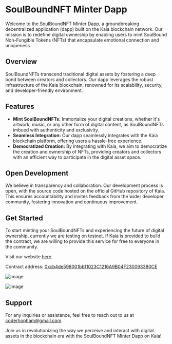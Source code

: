# SoulBoundNFT Minter Dapp

Welcome to the SoulBoundNFT Minter Dapp, a groundbreaking decentralized application (dapp) built on the Kaia blockchain network. Our mission is to redefine digital ownership by enabling users to mint SoulBound Non-Fungible Tokens (NFTs) that encapsulate emotional connection and uniqueness.

## Overview

SoulBoundNFTs transcend traditional digital assets by fostering a deep bond between creators and collectors. Our dapp leverages the robust infrastructure of the Kaia blockchain, renowned for its scalability, security, and developer-friendly environment.

## Features

- **Mint SoulBoundNFTs:** Immortalize your digital creations, whether it's artwork, music, or any other form of digital content, as SoulBoundNFTs imbued with authenticity and exclusivity.
- **Seamless Integration:** Our dapp seamlessly integrates with the Kaia blockchain platform, offering users a hassle-free experience.
- **Democratized Creation:** By integrating with Kaia, we aim to democratize the creation and ownership of NFTs, providing creators and collectors with an efficient way to participate in the digital asset space.

## Open Development

We believe in transparency and collaboration. Our development process is open, with the source code hosted on the official GitHub repository of Kaia. This ensures accountability and invites feedback from the wider developer community, fostering innovation and continuous improvement.

## Get Started

To start minting your SoulBoundNFTs and experiencing the future of digital ownership, currently we are testing on testnet. If Kaia is provided to build the contract, we are willing to provide this service for free to everyone in the community.

Visit our website [here](https://dragon-soul-bound-nft-dapp.vercel.app/).

Contract address: [0xcb4de598001bb11023C1216A9B04F230093380CE](https://baobab.klaytnscope.com/account/0xcb4de598001bb11023C1216A9B04F230093380CE?tabId=txList)

![image](https://github.com/FucktheKingcode/Mint-SoulBound-NFT-Dapp/assets/112191530/32e7066b-0099-491d-9a54-42e2d2fe79a3)

![image](https://github.com/FucktheKingcode/Mint-SoulBound-NFT-Dapp/assets/112191530/9190a1e8-267b-402f-9908-b5afa6770455)


## Support

For any inquiries or assistance, feel free to reach out to us at [coderhopham@gmail.com](mailto:coderhopham@gmail.com).

Join us in revolutionizing the way we perceive and interact with digital assets in the blockchain era with the SoulBoundNFT Minter Dapp on Kaia!
